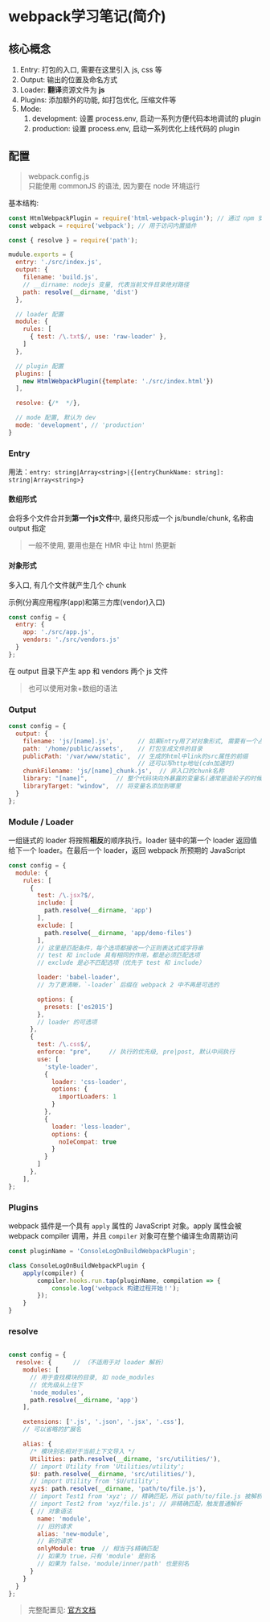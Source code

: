 
# webpack学习笔记(简介)

## 核心概念

1. Entry: 打包的入口, 需要在这里引入 js, css 等
2. Output: 输出的位置及命名方式
3. Loader: **翻译**资源文件为 **js**
4. Plugins: 添加额外的功能, 如打包优化, 压缩文件等
5. Mode:
   1. development: 设置 process.env, 启动一系列方便代码本地调试的 plugin
   2. production: 设置 process.env, 启动一系列优化上线代码的 plugin

## 配置

> webpack.config.js  
> 只能使用 commonJS 的语法, 因为要在 node 环境运行

基本结构:

```js
const HtmlWebpackPlugin = require('html-webpack-plugin'); // 通过 npm 安装
const webpack = require('webpack'); // 用于访问内置插件

const { resolve } = require('path');

mudule.exports = {
  entry: './src/index.js',
  output: {
    filename: 'build.js',
    // __dirname: nodejs 变量, 代表当前文件目录绝对路径
    path: resolve(__dirname, 'dist')
  },

  // loader 配置
  module: {
    rules: [
      { test: /\.txt$/, use: 'raw-loader' },
    ]
  },

  // plugin 配置
  plugins: [
    new HtmlWebpackPlugin({template: './src/index.html'})
  ],

  resolve: {/*  */},

  // mode 配置, 默认为 dev
  mode: 'development', // 'production'
}
``` 

### Entry

用法：`entry: string|Array<string>|{[entryChunkName: string]: string|Array<string>}`

#### 数组形式

会将多个文件合并到**第一个js文件**中, 最终只形成一个 js/bundle/chunk, 名称由 output 指定  

> 一般不使用, 要用也是在 HMR 中让 html 热更新

#### 对象形式

多入口, 有几个文件就产生几个 chunk

示例(分离应用程序(app)和第三方库(vendor)入口)

```js
const config = {
  entry: {
    app: './src/app.js',
    vendors: './src/vendors.js'
  }
};
```

在 output 目录下产生 app 和 vendors 两个 js 文件

> 也可以使用对象+数组的语法

### Output

```js
const config = {
  output: {
    filename: 'js/[name].js',       // 如果Entry用了对对象形式, 需要有一个占位符          
    path: '/home/public/assets',    // 打包生成文件的目录
    publicPath: '/var/www/static',  // 生成的html中link的src属性的前缀
                                    // 还可以写http地址(cdn加速时)
    chunkFilename: 'js/[name]_chunk.js',  // 非入口的chunk名称
    library: "[name]",        // 整个代码块向外暴露的变量名(通常是造轮子的时候要用)
    libraryTarget: "window",  // 将变量名添加到哪里
  }
};
```

### Module / Loader

一组链式的 loader 将按照**相反**的顺序执行。loader 链中的第一个 loader 返回值给下一个 loader。在最后一个 loader，返回 webpack 所预期的 JavaScript

```js
const config = {
  module: {
    rules: [
      {
        test: /\.jsx?$/,
        include: [
          path.resolve(__dirname, 'app')
        ],
        exclude: [
          path.resolve(__dirname, 'app/demo-files')
        ],
        // 这里是匹配条件，每个选项都接收一个正则表达式或字符串
        // test 和 include 具有相同的作用，都是必须匹配选项
        // exclude 是必不匹配选项（优先于 test 和 include）

        loader: 'babel-loader',
        // 为了更清晰，`-loader` 后缀在 webpack 2 中不再是可选的

        options: {
          presets: ['es2015']
        },
        // loader 的可选项
      },
      {
        test: /\.css$/,
        enforce: "pre",     // 执行的优先级, pre|post, 默认中间执行
        use: [
          'style-loader',
          {
            loader: 'css-loader',
            options: {
              importLoaders: 1
            }
          },
          {
            loader: 'less-loader',
            options: {
              noIeCompat: true
            }
          }
        ]
      },
    ],
};
```

### Plugins

webpack 插件是一个具有 `apply` 属性的 JavaScript 对象。apply 属性会被 webpack compiler 调用，并且 `compiler` 对象可在整个编译生命周期访问

```js
const pluginName = 'ConsoleLogOnBuildWebpackPlugin';

class ConsoleLogOnBuildWebpackPlugin {
    apply(compiler) {
        compiler.hooks.run.tap(pluginName, compilation => {
            console.log('webpack 构建过程开始！');
        });
    }
}
```

### resolve

```js

const config = {
  resolve: {      // （不适用于对 loader 解析）
    modules: [
      // 用于查找模块的目录, 如 node_modules
      // 优先级从上往下
      'node_modules',
      path.resolve(__dirname, 'app')
    ],

    extensions: ['.js', '.json', '.jsx', '.css'],
    // 可以省略的扩展名

    alias: {
      /* 模块别名相对于当前上下文导入 */
      Utilities: path.resolve(__dirname, 'src/utilities/'),
      // import Utility from 'Utilities/utility';
      $U: path.resolve(__dirname, 'src/utilities/'),
      // import Utility from '$U/utility';
      xyz$: path.resolve(__dirname, 'path/to/file.js'),
      // import Test1 from 'xyz'; // 精确匹配，所以 path/to/file.js 被解析和导入
      // import Test2 from 'xyz/file.js'; // 非精确匹配，触发普通解析
      { // 对象语法
        name: 'module',
        // 旧的请求
        alias: 'new-module',
        // 新的请求
        onlyModule: true  // 相当于$精确匹配
        // 如果为 true，只有 'module' 是别名
        // 如果为 false，'module/inner/path' 也是别名
      }
    }
  }
};
```

> 完整配置见: [官方文档](https://www.webpackjs.com/configuration/)